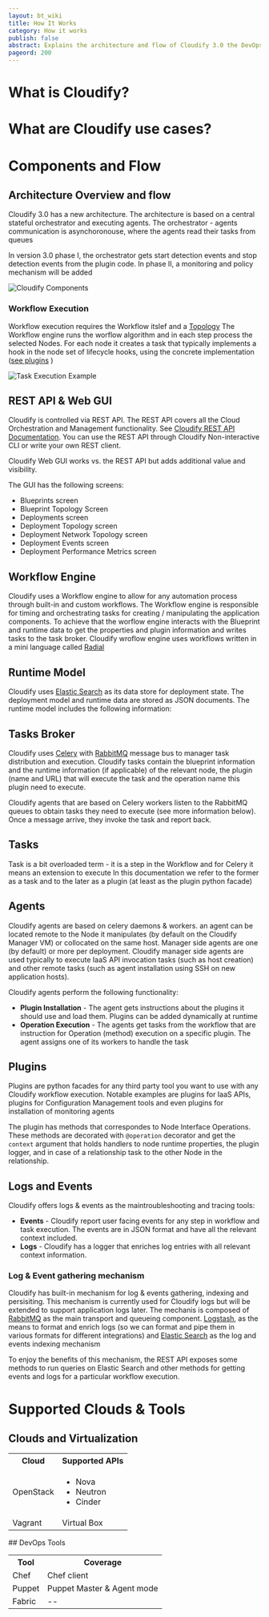 ```yaml
---
layout: bt_wiki
title: How It Works
category: How it works
publish: false
abstract: Explains the architecture and flow of Cloudify 3.0 the DevOps Orchestrator
pageord: 200
--- 
```


# What is Cloudify?

# What are Cloudify use cases?

# Components and Flow

## Architecture Overview and flow

Cloudify 3.0 has a new architecture. The architecture is based on a central stateful orchestrator and executing agents. The orchestrator - agents communication is asynchoronouse, where the agents read their tasks from queues

In version 3.0 phase I, the orchestrator gets start detection events and stop detection events from the plugin code. In phase II, a monitoring and policy mechanism will be added
<!-- the below is for phase II -->
<!--The orchestration gets feedback from the runtime deployments through a policy engine that evaluates monitoring events and updates the state.-->

<!--The orchestrator works in 2 main flow:
* User / API driven flow - in this flow a bluprint is uploaded to the Cloudify manager and a workflow is invoked. Alternatively a workflow can be invoked on an existing deployment using the API
* Policy Driven - in this flow a Workflow is invoked by a policy without user intervention-->
![Cloudify Components](images/architecture/manager_components.png)
### Workflow Execution
Workflow execution requires the Workflow itslef and a [Topology](#topology)
The Workflow engine runs the worflow algorithm and in each step process the selected Nodes. For each node it creates a task that typically implements a hook in the node set of lifecycle hooks, using the concrete implementation  ([see plugins](#plugins) ) 

![Task Execution Example](images/architecture/task_processing_example.png)

## <a name="REST API">REST API & Web GUI</a>
Cloudify is controlled via REST API. The REST API covers all the Cloud Orchestration and Management functionality. See [Cloudify REST API Documentation](http://www.cloudifysource.org/cosmo-rest-docs/).
You can use the REST API through Cloudify Non-interactive CLI or write your own REST client.

Cloudify Web GUI works vs. the REST API but adds additional value and visibility.

The GUI has the following screens:
* Blueprints screen
* Blueprint Topology Screen
* Deployments screen
* Deployment Topology screen
* Deployment Network Topology screen
* Deployment Events screen
* Deployment Performance Metrics screen


## <a name="Workflow Engine">Workflow Engine</a>
Cloudify uses a Workflow engine to allow for any automation process through built-in and custom workflows.
The Workflow engine is responsible for timing and orchestrating tasks for creating / manipulating the application components. To achieve that the worflow engine interacts with the Blueprint and runtime data to get the properties and plugin information and writes tasks to the task broker.
Cloudify wroflow engine uses workflows written in a mini language called [Radial](http://ruote.rubyforge.org/definitions.html#radial)

## <a name="Runtime Model">Runtime Model</a>

Cloudify uses [Elastic Search](http://http://www.elasticsearch.org/) as its data store for deployment state. The deployment model and runtime data are stored as JSON documents. The runtime model includes the following information:


<!-- ## <a name="Metrics Database">Metrics Database</a> -->

<!-- CLoudify uses [Graphite](http://graphite.readthedocs.org/en/latest/overview.html) to persist and aggregate the application availability and performance metrics.

Cloudify users don't need to access Graphite API directly in order to consume the persisted data. Cloudify exposes all the metreics data through REST API and Web GUI.

Typically, the Graphite server is installed on a dedicated host. [You can configure the location of your graphite server during bootstrap](#) -->

<!--
## <a name="Policy Engine">Policy Engine</a> -->

<!-- Cloudify offers a policy engine that runs custom policies in order to make runtime decisions about availability, SLA, etc. For example, during installation, the policy engine consumes streams of events coming from monitoring probes or tools. The policy engine analyze these stream to decide if a specific node is up and running and provides the required functionality. The results of such "stasrt detection" policy are fed into the runtime model.

Cloudify uses [Riemann.IO CEP](http://riemann.io/) as the core of the policy engine component. Cloudify user doesn't need to acces or config Riemann directly. The Policies are registered, activated, deactivated and deleted by the Workflow Engine as part of the orchestration process.

The policies are written in [Clojure](http://clojure.org/). Riemann offers many [built it functions for analyazing monitoring information](http://riemann.io/api.html).
Cloudify offers policy examples for the common use cases. -->

## <a name="Tasks Broker">Tasks Broker</a>

Cloudify uses [Celery](http://www.celeryproject.org/) with [RabbitMQ](http://www.rabbitmq.com/) message bus to manager task distribution and execution.
Cloudify tasks contain the blueprint information and the runtime information (if applicable) of the relevant node, the plugin (name and URL) that will execute the task and the operation name this plugin need to execute.

Cloudify agents that are based on Celery workers listen to the RabbitMQ queues to obtain tasks they need to execute (see more information below). Once a message arrive, they invoke the task and report back.

## <a name="Tasks">Tasks</a>
Task is a bit overloaded term - it is a step in the Workflow and for Celery it means an extension to execute
In this documentation we refer to the former as a task and to the later as a plugin (at least as the plugin python facade)

## <a name="Agents">Agents</a>

Cloudify agents are based on celery daemons & workers. an agent can be located remote to the Node it manipulates (by default on the Cloudify Manager VM) or collocated on the same host. Manager side agents are one (by default) or more per deployment.
Cloudify manager side agents are used typically to execute IaaS API invocation tasks (such as host creation) and other remote tasks (such as agent installation using SSH on new application hosts).

Cloudify agents perform the following functionality:
* **Plugin Installation** - The agent gets instructions about the plugins it should use and load them. Plugins can be added dynamically at runtime
* **Operation Execution** - The agents get tasks from the workflow that are instruction for Operation (method) execution on a specific plugin. The agent assigns one of its workers to handle the task


## <a name="Plugins">Plugins</a>
Plugins are python facades for any third party tool you want to use with any Cloudify workflow execution. Notable examples are plugins for IaaS APIs, plugins for Configuration Management tools and even plugins for installation of monitoring agents

The plugin has methods that correspondes to Node Interface Operations. These methods are decorated with `@operation` decorator and get the `context` argument that holds handlers to node runtime properties, the plugin logger, and in case of a relationship task to the other Node in the relationship. 
## Logs and Events
Cloudify offers logs & events as the maintroubleshooting and tracing tools:
* **Events** - Cloudify report user facing events for any step in workflow and task execution. The events are in JSON format and have all the relevant context included.
* **Logs** - Cloudify has a logger that enriches log entries with all relevant context information.
### Log & Event gathering mechanism
Cloudify has built-in mechanism for log & events gathering, indexing and persisiting.
This mechanism is currently used for Cloudify logs but will be extended to support application logs later. The mechanis is composed of [RabbitMQ](http://www.rabbitmq.com) as the main transport and queueing component. [Logstash](http://http://logstash.net/), as the means to format and enrich logs (so we can format and pipe them in various formats for different integrations) and [Elastic Search](http://http://www.elasticsearch.org/) as the log and events indexing mechanism

To enjoy the benefits of this mechanism, the REST API exposes some methods to run queries on Elastic Search and other methods for getting events and logs for a particular workflow execution.

# Supported Clouds & Tools
## Clouds and Virtualization
<table>
<tr>
<th>Cloud</th>
<th>Supported APIs</th>
</tr>
<tr>
<td>OpenStack</td>
<td>
<ul>
<li>Nova</li>
<li>Neutron</li>
<li>Cinder</li>
</ul>
</td>
</tr>
<tr>
<td>Vagrant</td>
<td>Virtual Box</td>
</tr>
</table>
## DevOps Tools
<table>
<tr>
<th>Tool</th>
<th>Coverage</th>
</tr>
<tr>
<td>Chef</td>
<td>Chef client</td>
</tr>
<tr>
<td>Puppet</td>
<td>Puppet Master &amp; Agent mode</td>
</tr>
<tr>
<td>Fabric</td>
<td> -- </td>
</tr>
</table>
